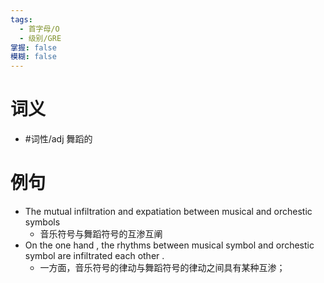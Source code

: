 ```yaml
---
tags:
  - 首字母/O
  - 级别/GRE
掌握: false
模糊: false
---
```

# 词义
- #词性/adj  舞蹈的
# 例句
- The mutual infiltration and expatiation between musical and orchestic symbols
	- 音乐符号与舞蹈符号的互渗互阐
- On the one hand , the rhythms between musical symbol and orchestic symbol are infiltrated each other .
	- 一方面，音乐符号的律动与舞蹈符号的律动之间具有某种互渗；
